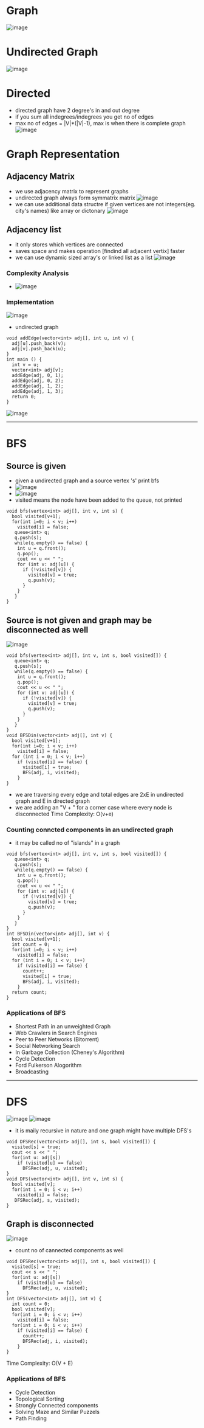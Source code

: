 # Graph
![image](https://user-images.githubusercontent.com/69719072/169045813-64c2932d-c84b-4727-99c0-82ece458a502.png)

# Undirected Graph
![image](https://user-images.githubusercontent.com/69719072/169046602-0dda5c1c-1cd1-4f56-9312-20453db81cbd.png)
# Directed
- directed graph have 2 degree's in and out degree
- if you sum all indegrees/indegrees you get no of edges
- max no of edges = |V|\*(|V|-1), max is when there is complete graph
![image](https://user-images.githubusercontent.com/69719072/169046721-121b83ef-2479-4053-814c-6f8a48fa9496.png)

# Graph Representation
## Adjacency Matrix
- we use adjacency matrix to represent graphs
- undirected graph always form symmatrix matrix
![image](https://user-images.githubusercontent.com/69719072/169057720-12041da1-f3cc-44fd-a0d8-cad7c3e85d3c.png)
- we can use additional data structre if given vertices are not integers(eg. city's names) like array or dictonary
![image](https://user-images.githubusercontent.com/69719072/169058753-cfac7fbf-76c1-4388-8ce0-f75a0a8660af.png)
## Adjacency list
- it only stores which vertices are connected
- saves space and makes operation [findind all adjacent vertix] faster
- we can use dynamic sized array's or linked list as a list
![image](https://user-images.githubusercontent.com/69719072/169060145-b90c539e-aa13-4d5b-9bc4-e0d520fb7d0e.png)
### Complexity Analysis
- ![image](https://user-images.githubusercontent.com/69719072/169061965-228a11b2-cb90-41f4-a057-1a8fd3898671.png)
### Implementation 
![image](https://user-images.githubusercontent.com/69719072/169511496-bc00b28d-c877-4644-95a0-17c28b261af3.png)
- undirected graph

```
void addEdge(vector<int> adj[], int u, int v) {
  adj[u].push_back(v);
  adj[v].push_back(u);
}
int main () {
  int v = u;
  vector<int> adj[v];
  addEdge(adj, 0, 1);
  addEdge(adj, 0, 2);
  addEdge(adj, 1, 2);
  addEdge(adj, 1, 3);
  return 0;
}
```
![image](https://user-images.githubusercontent.com/69719072/169512465-beb1e1d6-a76d-423a-bdaa-bf158decf49b.png)
<hr>

# BFS
## Source is given
- given a undirected graph and a source vertex 's' print bfs
- ![image](https://user-images.githubusercontent.com/69719072/169513126-e3df8f77-d2b3-4848-bcdd-814962022068.png)
- ![image](https://user-images.githubusercontent.com/69719072/169513252-cfe98c45-8959-402c-a2d0-a591d0951b75.png)
- visited means the node have been added to the queue, not printed
```
void bfs(vertex<int> adj[], int v, int s) {
  bool visited[v+1];
  for(int i=0; i < v; i++)
    visited[i] = false;
   queue<int> q;
   q.push(s); 
   while(q.empty() == false) {
    int u = q.front();
    q.pop();
    cout << u << " ";
    for (int v: adj[u]) {
      if (!visited[v]) {
        visited[v] = true;
        q.push(v);
      }
    }
   }
}
```
## Source is not given and graph may be disconnected as well
![image](https://user-images.githubusercontent.com/69719072/169516335-f2ba4fbd-5c32-4ed5-8405-99458f87e2bc.png)
```
void bfs(vertex<int> adj[], int v, int s, bool visited[]) {
   queue<int> q;
   q.push(s); 
   while(q.empty() == false) {
    int u = q.front();
    q.pop();
    cout << u << " ";
    for (int v: adj[u]) {
      if (!visited[v]) {
        visited[v] = true;
        q.push(v);
      }
    }
   }
}
void BFSDin(vector<int> adj[], int v) {
  bool visited[v+1];
  for(int i=0; i < v; i++)
    visited[i] = false;
  for (int i = 0; i < v; i++)
    if (visited[i] == false) {
      visited[i] = true;
      BFS(adj, i, visited);
    }
}
```
- we are traversing every edge and total edges are 2xE in undirected graph and E in directed graph
- we are adding an "V + " for a corner case where every node is disconnected
Time Complexity: O(v+e)
### Counting conncted components in an undirected graph
- it may be called no of "islands" in a graph
```
void bfs(vertex<int> adj[], int v, int s, bool visited[]) {
   queue<int> q;
   q.push(s); 
   while(q.empty() == false) {
    int u = q.front();
    q.pop();
    cout << u << " ";
    for (int v: adj[u]) {
      if (!visited[v]) {
        visited[v] = true;
        q.push(v);
      }
    }
   }
}
int BFSDin(vector<int> adj[], int v) {
  bool visited[v+1];
  int count = 0;
  for(int i=0; i < v; i++)
    visited[i] = false;
  for (int i = 0; i < v; i++)
    if (visited[i] == false) {
      count++;
      visited[i] = true;
      BFS(adj, i, visited);
    }
  return count;
}
```
### Applications of BFS
- Shortest Path in an unweighted Graph
- Web Crawlers in Search Engines
- Peer to Peer Networks (Bitorrent)
- Social Networking Search
- In Garbage Collection (Cheney's Algorithm)
- Cycle Detection
- Ford Fulkerson Alogorithm
- Broadcasting

<hr/>

# DFS
![image](https://user-images.githubusercontent.com/69719072/169523931-1aab08e1-ce08-44ac-ad58-610a1ced80ec.png)
![image](https://user-images.githubusercontent.com/69719072/169524080-430e886f-2d1b-4284-b37f-0024eb30e750.png)
- it is maily recursive in nature and one graph might have multiple DFS's 
```
void DFSRec(vector<int> adj[], int s, bool visited[]) {
  visited[s] = true;
  cout << s << " ";
  for(int u: adj[s])
    if (visited[u] == false)
      DFSRec(adj, u, visited);
}
void DFS(vector<int> adj[], int v, int s) {
  bool visited[v];
  for(int i = 0; i < v; i++)
    visited[i] = false;
   DFSRec(adj, s, visited);
}
```
## Graph is disconnected
![image](https://user-images.githubusercontent.com/69719072/169638994-fda417b5-b85a-4605-9a1e-15e4c7f9a3e1.png)
- count no of cannected components as well
```
void DFSRec(vector<int> adj[], int s, bool visited[]) {
  visited[s] = true;
  cout << s << " ";
  for(int u: adj[s])
    if (visited[u] == false)
      DFSRec(adj, u, visited);
}
int DFS(vector<int> adj[], int v) {
  int count = 0;
  bool visited[v];
  for(int i = 0; i < v; i++)
    visited[i] = false;
  for(int i = 0; i < v; i++)
    if (visited[i] == false) {
      count++;
      DFSRec(adj, i, visited);
    }
}
```
Time Complexity: O(V + E)
### Applications of BFS
- Cycle Detection
- Topological Sorting
- Strongly Connected components
- Solving Maze and Similar Puzzels
- Path Finding
